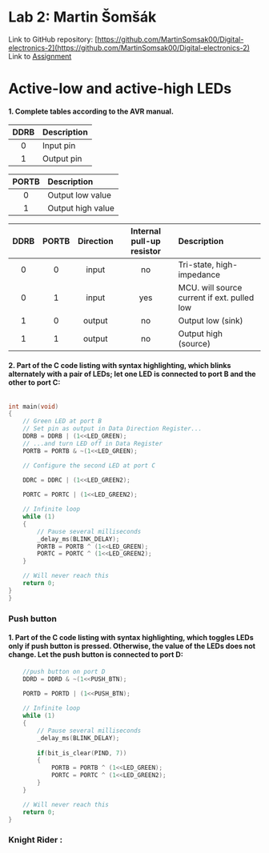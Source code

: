 # Lab 2: Martin Šomšák
Link to GitHub repository: [https://github.com/MartinSomsak00/Digital-electronics-2](https://github.com/MartinSomsak00/Digital-electronics-2)
Link to [Assignment](https://github.com/MartinSomsak00/Digital-electronics-2/blob/main/Labs/02-leds/README.md)

# Active-low and active-high LEDs

#### 1. Complete tables according to the AVR manual.

| **DDRB** | **Description** |
| :-: | :-- |
| 0 | Input pin |
| 1 | Output pin|

| **PORTB** | **Description** |
| :-: | :-- |
| 0 | Output low value |
| 1 | Output high value|

| **DDRB** | **PORTB** | **Direction** | **Internal pull-up resistor** | **Description** |
| :-: | :-: | :-: | :-: | :-- |
| 0 | 0 | input | no | Tri-state, high-impedance |
| 0 | 1 | input | yes | MCU. will source current if ext. pulled low |
| 1 | 0 | output | no | Output low (sink) |
| 1 | 1 | output | no| Output high (source) |

#### 2. Part of the C code listing with syntax highlighting, which blinks alternately with a pair of LEDs; let one LED is connected to port B and the other to port C:


```c

int main(void)
{
    // Green LED at port B
    // Set pin as output in Data Direction Register...
    DDRB = DDRB | (1<<LED_GREEN);
    // ...and turn LED off in Data Register
    PORTB = PORTB & ~(1<<LED_GREEN);

    // Configure the second LED at port C
  
    DDRC = DDRC | (1<<LED_GREEN2);

    PORTC = PORTC | (1<<LED_GREEN2);

    // Infinite loop
    while (1)
    {
        // Pause several milliseconds
        _delay_ms(BLINK_DELAY);
        PORTB = PORTB ^ (1<<LED_GREEN);
        PORTC = PORTC ^ (1<<LED_GREEN2);
    }

    // Will never reach this
    return 0;
}
}
```
### Push button

#### 1. Part of the C code listing with syntax highlighting, which toggles LEDs only if push button is pressed. Otherwise, the value of the LEDs does not change. Let the push button is connected to port D:

```c
	//push button on port D
	DDRD = DDRD & ~(1<<PUSH_BTN);
	
	PORTD = PORTD | (1<<PUSH_BTN);

	// Infinite loop
	while (1)
	{
		// Pause several milliseconds
		_delay_ms(BLINK_DELAY);
	
		if(bit_is_clear(PIND, 7))
		{
			PORTB = PORTB ^ (1<<LED_GREEN);
			PORTC = PORTC ^ (1<<LED_GREEN2);
		}
	}

    // Will never reach this
    return 0;
}
```

### Knight Rider :